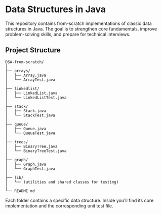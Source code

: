 # Data Structures in Java

This repository contains from-scratch implementations of classic data structures in Java. The goal is to strengthen core fundamentals, improve problem-solving skills, and prepare for technical interviews.

## Project Structure

```
DSA-from-scratch/
│
├── arrays/
│   ├── Array.java
│   └── ArrayTest.java
│
├── linkedlist/
│   ├── LinkedList.java
│   └── LinkedListTest.java
│
├── stack/
│   ├── Stack.java
│   └── StackTest.java
│
├── queue/
│   ├── Queue.java
│   └── QueueTest.java
│
├── trees/
│   ├── BinaryTree.java
│   └── BinaryTreeTest.java
│
├── graph/
│   ├── Graph.java
│   └── GraphTest.java
│
├── lib/
│   └── (utilities and shared classes for testing)
│
└── README.md
```

Each folder contains a specific data structure. Inside you'll find its core implementation and the corresponding unit test file.
